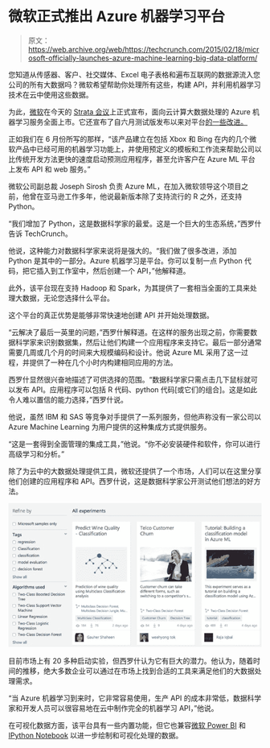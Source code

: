 # 微软正式推出 Azure 机器学习平台 

> 原文：<https://web.archive.org/web/https://techcrunch.com/2015/02/18/microsoft-officially-launches-azure-machine-learning-big-data-platform/>

您知道从传感器、客户、社交媒体、Excel 电子表格和遍布互联网的数据源流入您公司的所有大数据吗？微软希望帮助你处理所有这些，构建 API，并利用机器学习技术在云中使用这些数据。

为此，[微软](https://web.archive.org/web/20230204161919/http://www.microsoft.com/en-us/default.aspx)在今天的 [Strata 会议](https://web.archive.org/web/20230204161919/http://strataconf.com/)上正式宣布，面向云计算大数据处理的 Azure 机器学习服务全面上市。它还宣布了自六月测试版发布以来对平台[的一些改进。](https://web.archive.org/web/20230204161919/https://techcrunch.com/2014/06/16/microsoft-announces-azure-ml-cloud-based-machine-learning-platform-that-can-predict-future-events/)

正如我们在 6 月份所写的那样，“该产品建立在包括 Xbox 和 Bing 在内的几个微软产品中已经可用的机器学习功能上，并使用预定义的模板和工作流来帮助公司以比传统开发方法更快的速度启动预测应用程序，甚至允许客户在 Azure ML 平台上发布 API 和 web 服务。”

微软公司副总裁 Joseph Sirosh 负责 Azure ML，在加入微软领导这个项目之前，他曾在亚马逊工作多年，他说最新版本除了支持流行的 R 之外，还支持 Python。

“我们增加了 Python，这是数据科学家的最爱。这是一个巨大的生态系统，”西罗什告诉 TechCrunch。

他说，这种能力对数据科学家来说将是强大的。“我们做了很多改进，添加 Python 是其中的一部分。Azure 机器学习是平台。你可以复制一点 Python 代码，把它插入到工作室中，然后创建一个 API，”他解释道。

此外，该平台现在支持 Hadoop 和 Spark，为其提供了一套相当全面的工具来处理大数据，无论您选择什么平台。

这个平台的真正优势是能够非常快速地创建 API 并开始处理数据。

“云解决了最后一英里的问题，”西罗什解释道。在这样的服务出现之前，你需要数据科学家来识别数据集，然后让他们构建一个应用程序来支持它。最后一部分通常需要几周或几个月的时间来大规模编码和设计。他说 Azure ML 采用了这一过程，并提供了一种在几个小时内构建相同应用的方法。

西罗什显然很兴奋地描述了可供选择的范围。“数据科学家只需点击几下鼠标就可以发布 API。应用程序可以包括 R 代码、python 代码[或它们的组合]。这是如此令人难以置信的能力选择，”西罗什说。

他说，虽然 IBM 和 SAS 等竞争对手提供了一系列服务，但他声称没有一家公司以 Azure Machine Learning 为用户提供的这种集成方式提供服务。

“这是一套得到全面管理的集成工具，”他说。“你不必安装硬件和软件，你可以进行高级学习和分析。”

除了为云中的大数据处理提供工具，微软还提供了一个市场，人们可以在这里分享他们创建的应用程序和 API。西罗什说，这是数据科学家公开测试他们想法的好方法。

![Azure ML Marketplace.](img/45eebd7e5537d97f56bcc9422cac6b2d.png)

目前市场上有 20 多种启动实验，但西罗什认为它有巨大的潜力。他认为，随着时间的推移，绝大多数企业可以通过在市场上找到合适的工具来满足他们的大数据处理需求。

“当 Azure 机器学习到来时，它非常容易使用，生产 API 的成本非常低，数据科学家和开发人员可以很容易地在云中制作完全的机器学习 API，”他说。

在可视化数据方面，该平台具有一些内置功能，但它也兼容[微软 Power BI](https://web.archive.org/web/20230204161919/http://www.microsoft.com/en-us/powerbi/default.aspx) 和 [IPython Notebook](https://web.archive.org/web/20230204161919/http://ipython.org/notebook.html) 以进一步绘制和可视化处理的数据。